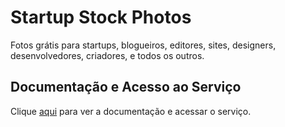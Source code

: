 # Startup Stock Photos

Fotos grátis para startups, blogueiros, editores, sites, designers, desenvolvedores, criadores, e todos os outros.

## Documentação e Acesso ao Serviço

Clique [aqui](https://startupstockphotos.com) para ver a documentação e acessar o serviço.